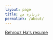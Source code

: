 ```yaml
---
layout: page
title: درباره من
permalink: /about/
---
```


<script align="center" src="https://atbox.io/7202559118217/embed?l=en"></script><noscript><a href="https://atbox.io/7202559118217/resume?l=en">Behrooz Ha's resume</a></noscript>

